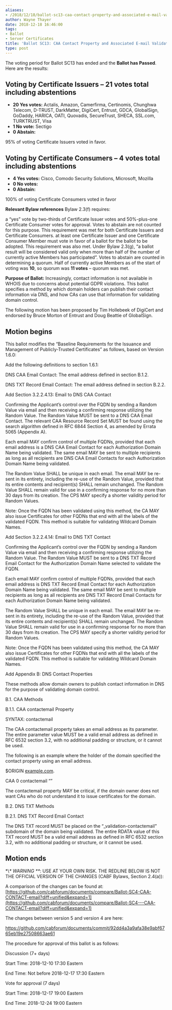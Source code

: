 ```yaml
---
aliases:
- /2018/12/18/ballot-sc13-caa-contact-property-and-associated-e-mail-validation-methods/
author: Wayne Thayer
date: 2018-12-18 16:46:00
tags:
- Ballot
- Server Certificates
title: 'Ballot SC13: CAA Contact Property and Associated E-mail Validation Methods'
type: post
---
```


The voting period for Ballot SC13 has ended and the **Ballot has Passed**. Here are the results:

## Voting by Certificate Issuers – 21 votes total including abstentions

- **20 Yes votes:** Actalis, Amazon, Camerfirma, Certinomis, Chunghwa Telecom, D-TRUST, DarkMatter, DigiCert, Entrust, GDCA, GlobalSign, GoDaddy, HARICA, OATI, Quovadis, SecureTrust, SHECA, SSL.com, TURKTRUST, Visa
- **1 No vote:** Sectigo
- **0 Abstain:**

95% of voting Certificate Issuers voted in favor.

## Voting by Certificate Consumers – 4 votes total including abstentions

- **4 Yes votes:** Cisco, Comodo Security Solutions, Microsoft, Mozilla
- **0 No votes:**
- **0 Abstain:**

100% of voting Certificate Consumers voted in favor

**Relevant Bylaw references**
Bylaw 2.3(f) requires:

a “yes” vote by two-thirds of Certificate Issuer votes and 50%-plus-one Certificate Consumer votes for approval. Votes to abstain are not counted for this purpose. This requirement was met for both Certificate Issuers and Certificate Consumers.
at least one Certificate Issuer and one Certificate Consumer Member must vote in favor of a ballot for the ballot to be adopted. This requirement was also met.
Under Bylaw 2.3(g), “a ballot result will be considered valid only when more than half of the number of currently active Members has participated”. Votes to abstain are counted in determining a quorum. Half of currently active Members as of the start of voting was **10**, so quorum was **11 votes** – quorum was met.

**Purpose of Ballot:** Increasingly, contact information is not available in WHOIS due to concerns about potential GDPR violations. This ballot specifies a method by which domain holders can publish their contact information via DNS, and how CAs can use that information for validating domain control.

The following motion has been proposed by Tim Hollebeek of DigiCert and endorsed by Bruce Morton of Entrust and Doug Beattie of GlobalSign.

## Motion begins

This ballot modifies the “Baseline Requirements for the Issuance and Management of Publicly-Trusted Certificates” as follows, based on Version 1.6.0:

Add the following definitions to section 1.6.1:

DNS CAA Email Contact: The email address defined in section B.1.2.

DNS TXT Record Email Contact: The email address defined in section B.2.2.

Add Section 3.2.2.4.13: Email to DNS CAA Contact

Confirming the Applicant’s control over the FQDN by sending a Random Value via email and then receiving a confirming response utilizing the Random Value. The Random Value MUST be sent to a DNS CAA Email Contact. The relevant CAA Resource Record Set MUST be found using the search algorithm defined in RFC 6844 Section 4, as amended by Errata 5065 (Appendix A).

Each email MAY confirm control of multiple FQDNs, provided that each email address is a DNS CAA Email Contact for each Authorization Domain Name being validated. The same email MAY be sent to multiple recipients as long as all recipients are DNS CAA Email Contacts for each Authorization Domain Name being validated.

The Random Value SHALL be unique in each email. The email MAY be re-sent in its entirety, including the re-use of the Random Value, provided that its entire contents and recipient(s) SHALL remain unchanged. The Random Value SHALL remain valid for use in a confirming response for no more than 30 days from its creation. The CPS MAY specify a shorter validity period for Random Values.

Note: Once the FQDN has been validated using this method, the CA MAY also issue Certificates for other FQDNs that end with all the labels of the validated FQDN. This method is suitable for validating Wildcard Domain Names.

Add Section 3.2.2.4.14: Email to DNS TXT Contact

Confirming the Applicant’s control over the FQDN by sending a Random Value via email and then receiving a confirming response utilizing the Random Value. The Random Value MUST be sent to a DNS TXT Record Email Contact for the Authorization Domain Name selected to validate the FQDN.

Each email MAY confirm control of multiple FQDNs, provided that each email address is DNS TXT Record Email Contact for each Authorization Domain Name being validated. The same email MAY be sent to multiple recipients as long as all recipients are DNS TXT Record Email Contacts for each Authorization Domain Name being validated.

The Random Value SHALL be unique in each email. The email MAY be re-sent in its entirety, including the re-use of the Random Value, provided that its entire contents and recipient(s) SHALL remain unchanged. The Random Value SHALL remain valid for use in a confirming response for no more than 30 days from its creation. The CPS MAY specify a shorter validity period for Random Values.

Note: Once the FQDN has been validated using this method, the CA MAY also issue Certificates for other FQDNs that end with all the labels of the validated FQDN. This method is suitable for validating Wildcard Domain Names.

Add Appendix B: DNS Contact Properties

These methods allow domain owners to publish contact information in DNS for the purpose of validating domain control.

B.1. CAA Methods

B.1.1. CAA contactemail Property

SYNTAX: contactemail

The CAA contactemail property takes an email address as its parameter. The entire parameter value MUST be a valid email address as defined in RFC 6532 section 3.2, with no additional padding or structure, or it cannot be used.

The following is an example where the holder of the domain specified the contact property using an email address.

$ORIGIN [example.com](http://example.com).

CAA 0 contactemail “”

The contactemail property MAY be critical, if the domain owner does not want CAs who do not understand it to issue certificates for the domain.

B.2. DNS TXT Methods

B.2.1. DNS TXT Record Email Contact

The DNS TXT record MUST be placed on the “\_validation-contactemail” subdomain of the domain being validated. The entire RDATA value of this TXT record MUST be a valid email address as defined in RFC 6532 section 3.2, with no additional padding or structure, or it cannot be used.

## Motion ends

\*\\*\* WARNING \*\**: USE AT YOUR OWN RISK. THE REDLINE BELOW IS NOT THE OFFICIAL VERSION OF THE CHANGES (CABF Bylaws, Section 2.4(a)):

A comparison of the changes can be found at: [https://github.com/cabforum/documents/compare/Ballot-SC4-CAA-CONTACT-email?diff=unified&expand=1](https://github.com/cabforum/documents/compare/Ballot-SC4---CAA-CONTACT-email?diff=unified&expand=1)

The changes between version 5 and version 4 are here:

<https://github.com/cabforum/documents/commit/92dd4a3a9afa38e9abf6765eb19e27508663ae61>

The procedure for approval of this ballot is as follows:

Discussion (7+ days)

Start Time: 2018-12-10 17:30 Eastern

End Time: Not before 2018-12-17 17:30 Eastern

Vote for approval (7 days)

Start Time: 2018-12-17 19:00 Eastern

End Time: 2018-12-24 19:00 Eastern